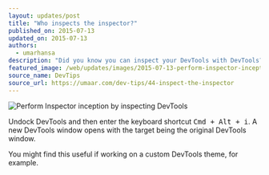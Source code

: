 ```yaml
---
layout: updates/post
title: "Who inspects the inspector?"
published_on: 2015-07-13
updated_on: 2015-07-13
authors:
  - umarhansa
description: "Did you know you can inspect your DevTools with DevTools?"
featured_image: /web/updates/images/2015-07-13-perform-inspector-inception-by-inspecting-devtools/inspect-the-inspector.gif
source_name: DevTips
source_url: https://umaar.com/dev-tips/44-inspect-the-inspector
---
```

<img src="/web/updates/images/2015-07-13-perform-inspector-inception-by-inspecting-devtools/inspect-the-inspector.gif" alt="Perform Inspector inception by inspecting DevTools">


Undock DevTools and then enter the keyboard shortcut <kbd class="kbd">Cmd + Alt + i</kbd>. A new DevTools window opens with the target being the original DevTools window.


You might find this useful if working on a custom DevTools theme, for example.



		
